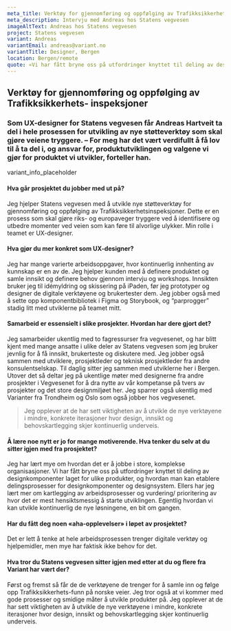 ```yaml
---
meta_title: Verktøy for gjennomføring og oppfølging av Trafikksikkerhetsinspeksjoner
meta_description: Intervju med Andreas hos Statens vegvesen
imageAltText: Andreas hos Statens vegvesen
project: Statens vegvesen
variant: Andreas
variantEmail: andreas@variant.no
variantTitle: Designer, Bergen
location: Bergen/remote
quote: «Vi har fått bryne oss på utfordringer knyttet til deling av design-komponenter laget for ulike produkter, og hvordan man kan etablere delingsprosesser for designkomponenter og designsystem.»
---
```


## Verktøy for gjennomføring og oppfølging av Trafikksikkerhets- inspeksjoner

### Som UX-designer for Statens vegvesen får Andreas Hartveit ta del i hele prosessen for utvikling av nye støtteverktøy som skal gjøre veiene tryggere. – For meg har det vært verdifullt å få lov til å ta del i, og ansvar for, produktutviklingen og valgene vi gjør for produktet vi utvikler, forteller han.

variant_info_placeholder

#### Hva går prosjektet du jobber med ut på?

Jeg hjelper Statens vegvesen med å utvikle nye støtteverktøy for gjennomføring og oppfølging av Trafikksikkerhetsinspeksjoner. Dette er en prosess som skal gjøre riks- og europaveger tryggere ved å identifisere og utbedre momenter ved veien som kan føre til alvorlige ulykker. Min rolle i teamet er UX-designer.

#### Hva gjør du mer konkret som UX-designer?

Jeg har mange varierte arbeidsoppgaver, hvor kontinuerlig innhenting av kunnskap er en av de. Jeg hjelper kunden med å definere produktet og samle innsikt og definere behov gjennom intervju og workshops. Innsikten bruker jeg til idémyldring og skissering på iPaden, før jeg prototyper og designer de digitale verktøyene og brukertester dem. Jeg jobber også med å sette opp komponentbibliotek i Figma og Storybook, og “parprogger” stadig litt med utviklerne på teamet mitt.

#### Samarbeid er essensielt i slike prosjekter. Hvordan har dere gjort det?

Jeg samarbeider ukentlig med to fagressurser fra vegvesenet, og har blitt kjent med mange ansatte i ulike deler av Statens vegvesen som jeg bruker jevnlig for å få innsikt, brukerteste og diskutere med. Jeg jobber også sammen med utviklere, prosjektleder og teknisk prosjektleder fra andre konsulentselskap. Til daglig sitter jeg sammen med utviklerne her i Bergen. Utover det så deltar jeg på ukentlige møter med designerne fra andre prosjekter i Vegvesenet for å dra nytte av vår kompetanse på tvers av prosjekter og det store designmiljøet her. Jeg sparrer også ukentlig med Varianter fra Trondheim og Oslo som også jobber hos vegvesenet.

<blockquote class="right">
Jeg opplever at de har sett viktigheten av å utvikle de nye verktøyene i mindre, konkrete iterasjoner hvor design, innsikt og behovskartlegging skjer kontinuerlig underveis.
</blockquote>

#### Å lære noe nytt er jo for mange motiverende. Hva tenker du selv at du sitter igjen med fra prosjektet?

Jeg har lært mye om hvordan det er å jobbe i store, komplekse organisasjoner. Vi har fått bryne oss på utfordringer knyttet til deling av designkomponenter laget for ulike produkter, og hvordan man kan etablere delingsprosesser for designkomponenter og designsystem. Ellers har jeg lært mer om kartlegging av arbeidsprosesser og vurdering/ prioritering av hvor det er mest hensiktsmessig å starte utviklingen. Egentlig hvordan vi kan utvikle kontinuerlig de nye løsningene, en bit om gangen.

#### Har du fått deg noen «aha-opplevelser» i løpet av prosjektet?

Det er lett å tenke at hele arbeidsprosessen trenger digitale verktøy og hjelpemidler, men mye har faktisk ikke behov for det.

#### Hva tror du Statens vegvesen sitter igjen med etter at du og flere fra Variant har vært der?

Først og fremst så får de de verktøyene de trenger for å samle inn og følge opp Trafikksikkerhets-funn på norske veier. Jeg tror også at vi kommer med gode prosesser og smidige måter å utvikle produkter på. Jeg opplever at de har sett viktigheten av å utvikle de nye verktøyene i mindre, konkrete iterasjoner hvor design, innsikt og behovskartlegging skjer kontinuerlig underveis.
